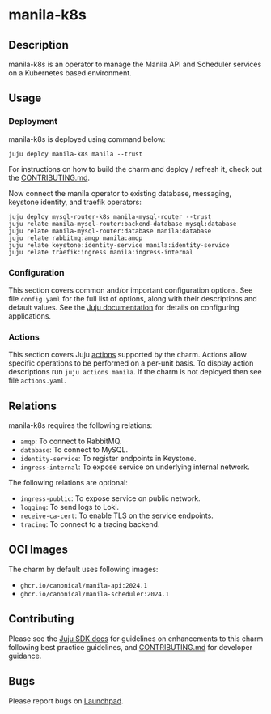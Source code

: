 # manila-k8s

## Description

manila-k8s is an operator to manage the Manila API and Scheduler
services on a Kubernetes based environment.

## Usage

### Deployment

manila-k8s is deployed using command below:

    juju deploy manila-k8s manila --trust

For instructions on how to build the charm and deploy / refresh it, check out
the [CONTRIBUTING.md][contributors-guide].

Now connect the manila operator to existing database, messaging,
keystone identity, and traefik operators:

    juju deploy mysql-router-k8s manila-mysql-router --trust
    juju relate manila-mysql-router:backend-database mysql:database
    juju relate manila-mysql-router:database manila:database
    juju relate rabbitmq:amqp manila:amqp
    juju relate keystone:identity-service manila:identity-service
    juju relate traefik:ingress manila:ingress-internal

### Configuration

This section covers common and/or important configuration options. See file
`config.yaml` for the full list of options, along with their descriptions and
default values. See the [Juju documentation][juju-docs-config-apps] for details
on configuring applications.

### Actions

This section covers Juju [actions][juju-docs-actions] supported by the charm.
Actions allow specific operations to be performed on a per-unit basis. To
display action descriptions run `juju actions manila`. If the charm is not
deployed then see file `actions.yaml`.

## Relations

manila-k8s requires the following relations:

- `amqp`: To connect to RabbitMQ.
- `database`: To connect to MySQL.
- `identity-service`: To register endpoints in Keystone.
- `ingress-internal`: To expose service on underlying internal network.

The following relations are optional:

- `ingress-public`: To expose service on public network.
- `logging`: To send logs to Loki.
- `receive-ca-cert`: To enable TLS on the service endpoints.
- `tracing`: To connect to a tracing backend.

## OCI Images

The charm by default uses following images:

- `ghcr.io/canonical/manila-api:2024.1`
- `ghcr.io/canonical/manila-scheduler:2024.1`

## Contributing

Please see the [Juju SDK docs](https://juju.is/docs/sdk) for guidelines
on enhancements to this charm following best practice guidelines, and
[CONTRIBUTING.md][contributors-guide] for developer guidance.

## Bugs

Please report bugs on [Launchpad][lp-bugs-charm-manila-k8s].

<!-- LINKS -->

[contributors-guide]: https://opendev.org/openstack/sunbeam-charms/src/branch/main/charms/manila-k8s/CONTRIBUTING.md
[juju-docs-actions]: https://jaas.ai/docs/actions
[juju-docs-config-apps]: https://documentation.ubuntu.com/juju/3.6/reference/configuration/#application-configuration
[lp-bugs-charm-manila-k8s]: https://bugs.launchpad.net/sunbeam-charms/+filebug
